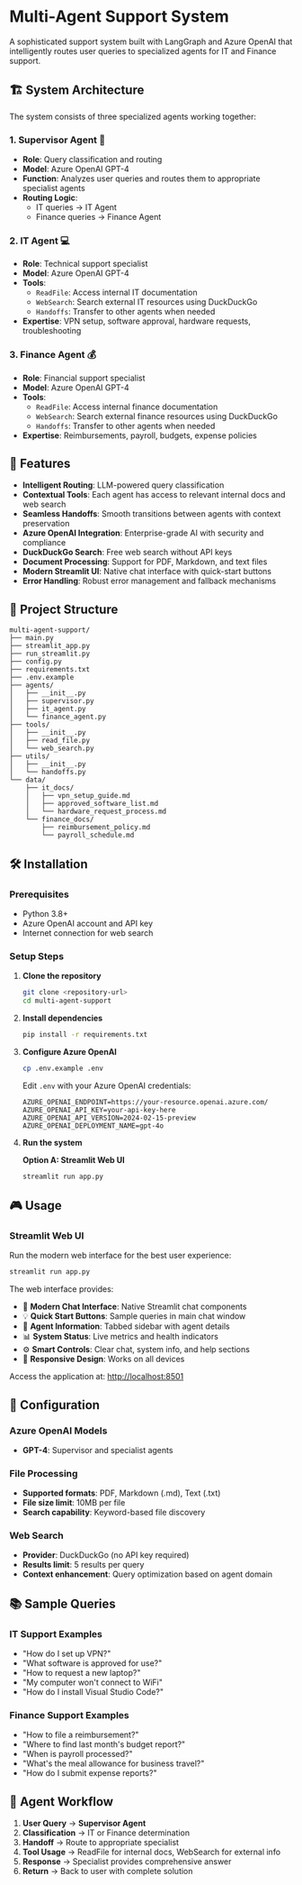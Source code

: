 # Multi-Agent Support System

A sophisticated support system built with LangGraph and Azure OpenAI that intelligently routes user queries to specialized agents for IT and Finance support.

## 🏗️ System Architecture

The system consists of three specialized agents working together:

### 1. **Supervisor Agent** 🎯

- **Role**: Query classification and routing
- **Model**: Azure OpenAI GPT-4
- **Function**: Analyzes user queries and routes them to appropriate specialist agents
- **Routing Logic**:
  - IT queries → IT Agent
  - Finance queries → Finance Agent

### 2. **IT Agent** 💻

- **Role**: Technical support specialist
- **Model**: Azure OpenAI GPT-4
- **Tools**:
  - `ReadFile`: Access internal IT documentation
  - `WebSearch`: Search external IT resources using DuckDuckGo
  - `Handoffs`: Transfer to other agents when needed
- **Expertise**: VPN setup, software approval, hardware requests, troubleshooting

### 3. **Finance Agent** 💰

- **Role**: Financial support specialist  
- **Model**: Azure OpenAI GPT-4
- **Tools**:
  - `ReadFile`: Access internal finance documentation
  - `WebSearch`: Search external finance resources using DuckDuckGo
  - `Handoffs`: Transfer to other agents when needed
- **Expertise**: Reimbursements, payroll, budgets, expense policies

## 🚀 Features

- **Intelligent Routing**: LLM-powered query classification
- **Contextual Tools**: Each agent has access to relevant internal docs and web search
- **Seamless Handoffs**: Smooth transitions between agents with context preservation
- **Azure OpenAI Integration**: Enterprise-grade AI with security and compliance
- **DuckDuckGo Search**: Free web search without API keys
- **Document Processing**: Support for PDF, Markdown, and text files
- **Modern Streamlit UI**: Native chat interface with quick-start buttons
- **Error Handling**: Robust error management and fallback mechanisms

## 📁 Project Structure

```
multi-agent-support/
├── main.py                     
├── streamlit_app.py            
├── run_streamlit.py           
├── config.py                  
├── requirements.txt          
├── .env.example              
├── agents/
│   ├── __init__.py
│   ├── supervisor.py         
│   ├── it_agent.py          
│   └── finance_agent.py     
├── tools/
│   ├── __init__.py
│   ├── read_file.py          
│   └── web_search.py       
├── utils/
│   ├── __init__.py
│   └── handoffs.py           
└── data/
    ├── it_docs/            
    │   ├── vpn_setup_guide.md
    │   ├── approved_software_list.md
    │   └── hardware_request_process.md
    └── finance_docs/        
        ├── reimbursement_policy.md
        └── payroll_schedule.md
```

## 🛠️ Installation

### Prerequisites

- Python 3.8+
- Azure OpenAI account and API key
- Internet connection for web search

### Setup Steps

1. **Clone the repository**

   ```bash
   git clone <repository-url>
   cd multi-agent-support
   ```

2. **Install dependencies**

   ```bash
   pip install -r requirements.txt
   ```

3. **Configure Azure OpenAI**

   ```bash
   cp .env.example .env
   ```

   Edit `.env` with your Azure OpenAI credentials:

   ```env
   AZURE_OPENAI_ENDPOINT=https://your-resource.openai.azure.com/
   AZURE_OPENAI_API_KEY=your-api-key-here
   AZURE_OPENAI_API_VERSION=2024-02-15-preview
   AZURE_OPENAI_DEPLOYMENT_NAME=gpt-4o
   ```

4. **Run the system**

   **Option A: Streamlit Web UI**

   ```bash
   streamlit run app.py
   ```

## 🎮 Usage

### Streamlit Web UI

Run the modern web interface for the best user experience:

```bash
streamlit run app.py
```

The web interface provides:

- 🎨 **Modern Chat Interface**: Native Streamlit chat components
- 💡 **Quick Start Buttons**: Sample queries in main chat window
- 🤖 **Agent Information**: Tabbed sidebar with agent details
- 📊 **System Status**: Live metrics and health indicators
- ⚙️ **Smart Controls**: Clear chat, system info, and help sections
- 📱 **Responsive Design**: Works on all devices

Access the application at: <http://localhost:8501>

## 🔧 Configuration

### Azure OpenAI Models

- **GPT-4**: Supervisor and specialist agents

### File Processing

- **Supported formats**: PDF, Markdown (.md), Text (.txt)
- **File size limit**: 10MB per file
- **Search capability**: Keyword-based file discovery

### Web Search

- **Provider**: DuckDuckGo (no API key required)
- **Results limit**: 5 results per query
- **Context enhancement**: Query optimization based on agent domain

## 📚 Sample Queries

### IT Support Examples

- "How do I set up VPN?"
- "What software is approved for use?"
- "How to request a new laptop?"
- "My computer won't connect to WiFi"
- "How do I install Visual Studio Code?"

### Finance Support Examples

- "How to file a reimbursement?"
- "Where to find last month's budget report?"
- "When is payroll processed?"
- "What's the meal allowance for business travel?"
- "How do I submit expense reports?"

## 🔄 Agent Workflow

1. **User Query** → **Supervisor Agent**
2. **Classification** → IT or Finance determination
3. **Handoff** → Route to appropriate specialist
4. **Tool Usage** → ReadFile for internal docs, WebSearch for external info
5. **Response** → Specialist provides comprehensive answer
6. **Return** → Back to user with complete solution
